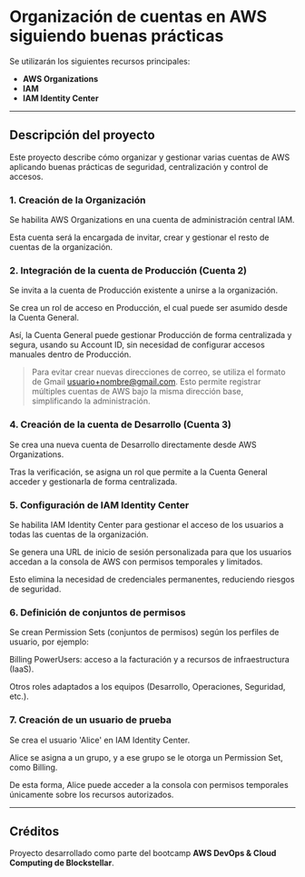 # Organización de cuentas en AWS siguiendo buenas prácticas

Se utilizarán los siguientes recursos principales:

* **AWS Organizations**
* **IAM**
* **IAM Identity Center**

---

## Descripción del proyecto

Este proyecto describe cómo organizar y gestionar varias cuentas de AWS aplicando buenas prácticas de seguridad, centralización y control de accesos.

### 1. Creación de la Organización

Se habilita AWS Organizations en una cuenta de administración central IAM.

Esta cuenta será la encargada de invitar, crear y gestionar el resto de cuentas de la organización.

### 2. Integración de la cuenta de Producción (Cuenta 2)

Se invita a la cuenta de Producción existente a unirse a la organización.

Se crea un rol de acceso en Producción, el cual puede ser asumido desde la Cuenta General.

Así, la Cuenta General puede gestionar Producción de forma centralizada y segura, usando su Account ID, sin necesidad de configurar accesos manuales dentro de Producción.

> Para evitar crear nuevas direcciones de correo, se utiliza el formato de Gmail usuario+nombre@gmail.com.
> Esto permite registrar múltiples cuentas de AWS bajo la misma dirección base, simplificando la administración.

### 4. Creación de la cuenta de Desarrollo (Cuenta 3)

Se crea una nueva cuenta de Desarrollo directamente desde AWS Organizations.

Tras la verificación, se asigna un rol que permite a la Cuenta General acceder y gestionarla de forma centralizada.

### 5. Configuración de IAM Identity Center 

Se habilita IAM Identity Center para gestionar el acceso de los usuarios a todas las cuentas de la organización.

Se genera una URL de inicio de sesión personalizada para que los usuarios accedan a la consola de AWS con permisos temporales y limitados.

Esto elimina la necesidad de credenciales permanentes, reduciendo riesgos de seguridad.

### 6. Definición de conjuntos de permisos

Se crean Permission Sets (conjuntos de permisos) según los perfiles de usuario, por ejemplo:

Billing PowerUsers: acceso a la facturación y a recursos de infraestructura (IaaS).

Otros roles adaptados a los equipos (Desarrollo, Operaciones, Seguridad, etc.).

### 7. Creación de un usuario de prueba

Se crea el usuario 'Alice' en IAM Identity Center.

Alice se asigna a un grupo, y a ese grupo se le otorga un Permission Set, como Billing.

De esta forma, Alice puede acceder a la consola con permisos temporales únicamente sobre los recursos autorizados.

---

## Créditos
Proyecto desarrollado como parte del bootcamp **AWS DevOps & Cloud Computing de Blockstellar**.
